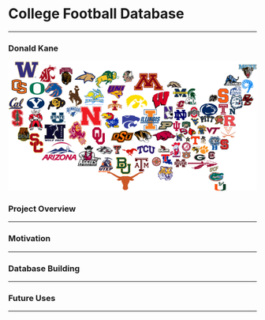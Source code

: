 # College Football Database
---
### Donald Kane
![GitHub Logo](/Images/cfusa.png)

### Project Overview

---
### Motivation

---
### Database Building

---
### Future Uses

---
